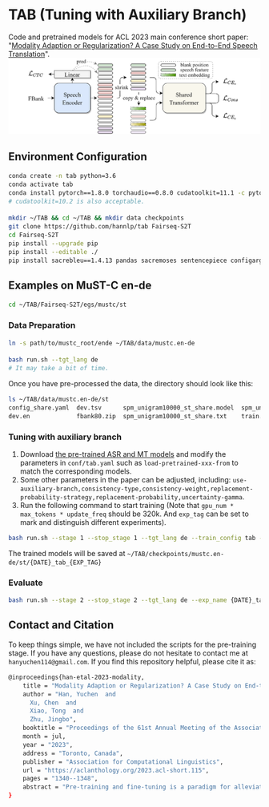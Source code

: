 # TAB (Tuning with Auxiliary Branch)
Code and pretrained models for ACL 2023 main conference short paper: "[Modality Adaption or Regularization? A Case Study on End-to-End Speech Translation](https://arxiv.org/abs/2306.07650)".
![method](/egs/figs/method.png)

## Environment Configuration
```bash
conda create -n tab python=3.6
conda activate tab
conda install pytorch==1.8.0 torchaudio==0.8.0 cudatoolkit=11.1 -c pytorch -c conda-forge
# cudatoolkit=10.2 is also acceptable.

mkdir ~/TAB && cd ~/TAB && mkdir data checkpoints
git clone https://github.com/hannlp/tab Fairseq-S2T
cd Fairseq-S2T
pip install --upgrade pip
pip install --editable ./
pip install sacrebleu==1.4.13 pandas sacremoses sentencepiece configargparse gpustat tensorboard editdistance
```

## Examples on MuST-C en-de
```bash
cd ~/TAB/Fairseq-S2T/egs/mustc/st
```

### Data Preparation
```bash
ln -s path/to/mustc_root/ende ~/TAB/data/mustc.en-de

bash run.sh --tgt_lang de
# It may take a bit of time.
```
Once you have pre-processed the data, the directory should look like this:

```bash
ls ~/TAB/data/mustc.en-de/st
config_share.yaml  dev.tsv      spm_unigram10000_st_share.model  spm_unigram10000_st_share.vocab  tst-COMMON.en
dev.en             fbank80.zip  spm_unigram10000_st_share.txt    train.tsv                        tst-COMMON.tsv
```

### Tuning with auxiliary branch
1. Download [the pre-trained ASR and MT models](https://drive.google.com/drive/folders/1e1w9UpQQ2DkQ1mMKIdgQrvLNzqQ2Yq2G?usp=sharing) and modify the parameters in `conf/tab.yaml` such as `load-pretrained-xxx-from` to match the corresponding models. 
2. Some other parameters in the paper can be adjusted, including: `use-auxiliary-branch,consistency-type,consistency-weight,replacement-probability-strategy,replacement-probability,uncertainty-gamma`.
3. Run the following command to start training (Note that `gpu_num * max_tokens * update_freq` should be 320k. And `exp_tag` can be set to mark and distinguish different experiments).
```bash
bash run.sh --stage 1 --stop_stage 1 --tgt_lang de --train_config tab --exp_tag uncertainty_gamma0.5_alpha5 --gpu_num 4 --max_tokens 20000 --update_freq 4
```
The trained models will be saved at `~/TAB/checkpoints/mustc.en-de/st/{DATE}_tab_{EXP_TAG}`

### Evaluate
```bash
bash run.sh --stage 2 --stop_stage 2 --tgt_lang de --exp_name {DATE}_tab_{EXP_TAG} --gpu_num 1 --test_subset dev,tst-COMMON
```

## Contact and Citation
To keep things simple, we have not included the scripts for the pre-training stage. If you have any questions, please do not hesitate to contact me at `hanyuchen114@gmail.com`. If you find this repository helpful, please cite it as:
```bash
@inproceedings{han-etal-2023-modality,
    title = "Modality Adaption or Regularization? A Case Study on End-to-End Speech Translation",
    author = "Han, Yuchen  and
      Xu, Chen  and
      Xiao, Tong  and
      Zhu, Jingbo",
    booktitle = "Proceedings of the 61st Annual Meeting of the Association for Computational Linguistics (Volume 2: Short Papers)",
    month = jul,
    year = "2023",
    address = "Toronto, Canada",
    publisher = "Association for Computational Linguistics",
    url = "https://aclanthology.org/2023.acl-short.115",
    pages = "1340--1348",
    abstract = "Pre-training and fine-tuning is a paradigm for alleviating the data scarcity problem in end-to-end speech translation (E2E ST). The commonplace {''}modality gap{''} between speech and text data often leads to inconsistent inputs between pre-training and fine-tuning. However, we observe that this gap occurs in the early stages of fine-tuning, but does not have a major impact on the final performance. On the other hand, we find that there has another gap, which we call the {''}capacity gap{''}: high resource tasks (such as ASR and MT) always require a large model to fit, when the model is reused for a low resource task (E2E ST), it will get a sub-optimal performance due to the over-fitting. In a case study, we find that the regularization plays a more important role than the well-designed modality adaption method, which achieves 29.0 for en-de and 40.3 for en-fr on the MuST-C dataset.",
}
